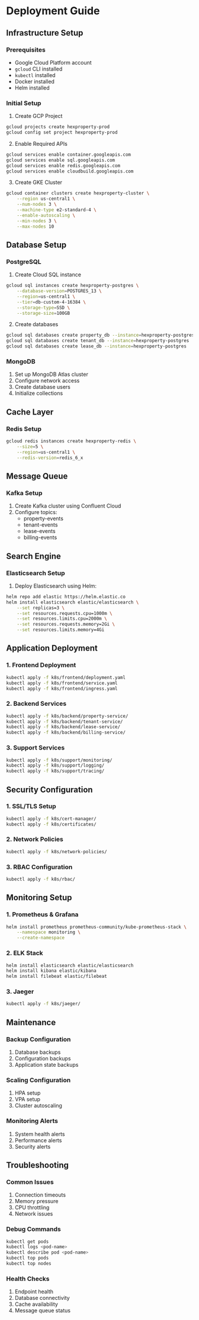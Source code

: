 # Deployment Guide

## Infrastructure Setup

### Prerequisites
- Google Cloud Platform account
- `gcloud` CLI installed
- `kubectl` installed
- Docker installed
- Helm installed

### Initial Setup

1. Create GCP Project
```bash
gcloud projects create hexproperty-prod
gcloud config set project hexproperty-prod
```

2. Enable Required APIs
```bash
gcloud services enable container.googleapis.com
gcloud services enable sql.googleapis.com
gcloud services enable redis.googleapis.com
gcloud services enable cloudbuild.googleapis.com
```

3. Create GKE Cluster
```bash
gcloud container clusters create hexproperty-cluster \
    --region us-central1 \
    --num-nodes 3 \
    --machine-type e2-standard-4 \
    --enable-autoscaling \
    --min-nodes 3 \
    --max-nodes 10
```

## Database Setup

### PostgreSQL
1. Create Cloud SQL instance
```bash
gcloud sql instances create hexproperty-postgres \
    --database-version=POSTGRES_13 \
    --region=us-central1 \
    --tier=db-custom-4-16384 \
    --storage-type=SSD \
    --storage-size=100GB
```

2. Create databases
```bash
gcloud sql databases create property_db --instance=hexproperty-postgres
gcloud sql databases create tenant_db --instance=hexproperty-postgres
gcloud sql databases create lease_db --instance=hexproperty-postgres
```

### MongoDB
1. Set up MongoDB Atlas cluster
2. Configure network access
3. Create database users
4. Initialize collections

## Cache Layer

### Redis Setup
```bash
gcloud redis instances create hexproperty-redis \
    --size=5 \
    --region=us-central1 \
    --redis-version=redis_6_x
```

## Message Queue

### Kafka Setup
1. Create Kafka cluster using Confluent Cloud
2. Configure topics:
   - property-events
   - tenant-events
   - lease-events
   - billing-events

## Search Engine

### Elasticsearch Setup
1. Deploy Elasticsearch using Helm:
```bash
helm repo add elastic https://helm.elastic.co
helm install elasticsearch elastic/elasticsearch \
    --set replicas=3 \
    --set resources.requests.cpu=1000m \
    --set resources.limits.cpu=2000m \
    --set resources.requests.memory=2Gi \
    --set resources.limits.memory=4Gi
```

## Application Deployment

### 1. Frontend Deployment
```bash
kubectl apply -f k8s/frontend/deployment.yaml
kubectl apply -f k8s/frontend/service.yaml
kubectl apply -f k8s/frontend/ingress.yaml
```

### 2. Backend Services
```bash
kubectl apply -f k8s/backend/property-service/
kubectl apply -f k8s/backend/tenant-service/
kubectl apply -f k8s/backend/lease-service/
kubectl apply -f k8s/backend/billing-service/
```

### 3. Support Services
```bash
kubectl apply -f k8s/support/monitoring/
kubectl apply -f k8s/support/logging/
kubectl apply -f k8s/support/tracing/
```

## Security Configuration

### 1. SSL/TLS Setup
```bash
kubectl apply -f k8s/cert-manager/
kubectl apply -f k8s/certificates/
```

### 2. Network Policies
```bash
kubectl apply -f k8s/network-policies/
```

### 3. RBAC Configuration
```bash
kubectl apply -f k8s/rbac/
```

## Monitoring Setup

### 1. Prometheus & Grafana
```bash
helm install prometheus prometheus-community/kube-prometheus-stack \
    --namespace monitoring \
    --create-namespace
```

### 2. ELK Stack
```bash
helm install elasticsearch elastic/elasticsearch
helm install kibana elastic/kibana
helm install filebeat elastic/filebeat
```

### 3. Jaeger
```bash
kubectl apply -f k8s/jaeger/
```

## Maintenance

### Backup Configuration
1. Database backups
2. Configuration backups
3. Application state backups

### Scaling Configuration
1. HPA setup
2. VPA setup
3. Cluster autoscaling

### Monitoring Alerts
1. System health alerts
2. Performance alerts
3. Security alerts

## Troubleshooting

### Common Issues
1. Connection timeouts
2. Memory pressure
3. CPU throttling
4. Network issues

### Debug Commands
```bash
kubectl get pods
kubectl logs <pod-name>
kubectl describe pod <pod-name>
kubectl top pods
kubectl top nodes
```

### Health Checks
1. Endpoint health
2. Database connectivity
3. Cache availability
4. Message queue status

